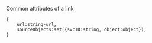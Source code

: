 Common attributes of a link

    {
        url:string-url,
        sourceObjects:set({svcID:string, object:object}),
    }
